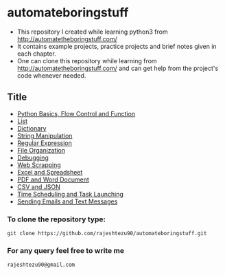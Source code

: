 # automateboringstuff

- This repository I created while learning python3 from http://automatetheboringstuff.com/
- It contains example projects, practice projects and brief notes given in each chapter.
- One can clone this repository while learning from http://automatetheboringstuff.com/ and can get help from the project's code whenever needed.

## Title

- [Python Basics, Flow Control and Function](./notes/1.%20python-basics-flow_control-function.md)
- [List](./notes/2.%20python-lists.md)
- [Dictionary](./notes/3.%20python-dictionary.md)
- [String Manipulation](./notes/4.%20python-string-manipulation.md)
- [Regular Expression](./notes/5.%20python-regular-expression.md)
- [File Organization](./notes/6.%20python-reading-and-writing-files.md)
- [Debugging](./notes/8.%20python-debugging.md)
- [Web Scrapping](./notes/9.%20python-web-scraping.md)
- [Excel and Spreadsheet](./notes/10.%20python-working-with-excel-spreadsheets.md)
- [PDF and Word Document](./notes/11.%20python-working-with-pdf-and-word-documents.md)
- [CSV and JSON](./notes/12.%20python-working-with-csv-files-and-json-data.md)
- [Time Scheduling and Task Launching](./notes/13.%20python-keeping_time-scheduling_tasks-and-launching_programs.md)
- [Sending Emails and Text Messages](./notes/14.%20python-sending_email-and-text_messages.md)

### To clone the repository type:

```
git clone https://github.com/rajeshtezu90/automateboringstuff.git
```

### For any query feel free to write me

```
rajeshtezu90@gmail.com
```
